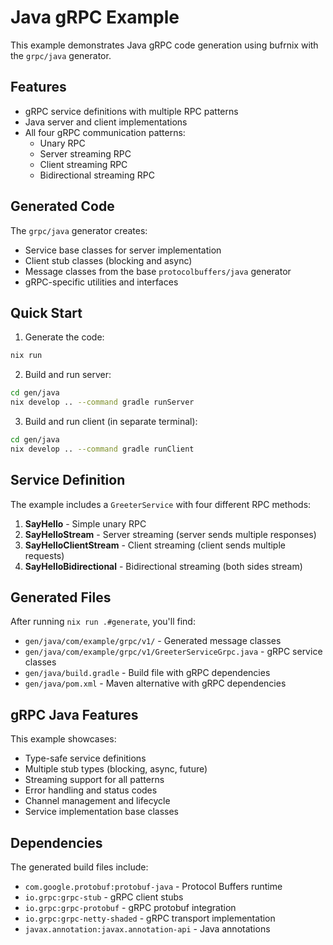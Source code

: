 # Java gRPC Example

This example demonstrates Java gRPC code generation using bufrnix with the `grpc/java` generator.

## Features

- gRPC service definitions with multiple RPC patterns
- Java server and client implementations
- All four gRPC communication patterns:
  - Unary RPC
  - Server streaming RPC
  - Client streaming RPC
  - Bidirectional streaming RPC

## Generated Code

The `grpc/java` generator creates:

- Service base classes for server implementation
- Client stub classes (blocking and async)
- Message classes from the base `protocolbuffers/java` generator
- gRPC-specific utilities and interfaces

## Quick Start

1. Generate the code:

```bash
nix run
```

2. Build and run server:

```bash
cd gen/java
nix develop .. --command gradle runServer
```

3. Build and run client (in separate terminal):

```bash
cd gen/java
nix develop .. --command gradle runClient
```

## Service Definition

The example includes a `GreeterService` with four different RPC methods:

1. **SayHello** - Simple unary RPC
2. **SayHelloStream** - Server streaming (server sends multiple responses)
3. **SayHelloClientStream** - Client streaming (client sends multiple requests)
4. **SayHelloBidirectional** - Bidirectional streaming (both sides stream)

## Generated Files

After running `nix run .#generate`, you'll find:

- `gen/java/com/example/grpc/v1/` - Generated message classes
- `gen/java/com/example/grpc/v1/GreeterServiceGrpc.java` - gRPC service classes
- `gen/java/build.gradle` - Build file with gRPC dependencies
- `gen/java/pom.xml` - Maven alternative with gRPC dependencies

## gRPC Java Features

This example showcases:

- Type-safe service definitions
- Multiple stub types (blocking, async, future)
- Streaming support for all patterns
- Error handling and status codes
- Channel management and lifecycle
- Service implementation base classes

## Dependencies

The generated build files include:

- `com.google.protobuf:protobuf-java` - Protocol Buffers runtime
- `io.grpc:grpc-stub` - gRPC client stubs
- `io.grpc:grpc-protobuf` - gRPC protobuf integration
- `io.grpc:grpc-netty-shaded` - gRPC transport implementation
- `javax.annotation:javax.annotation-api` - Java annotations
